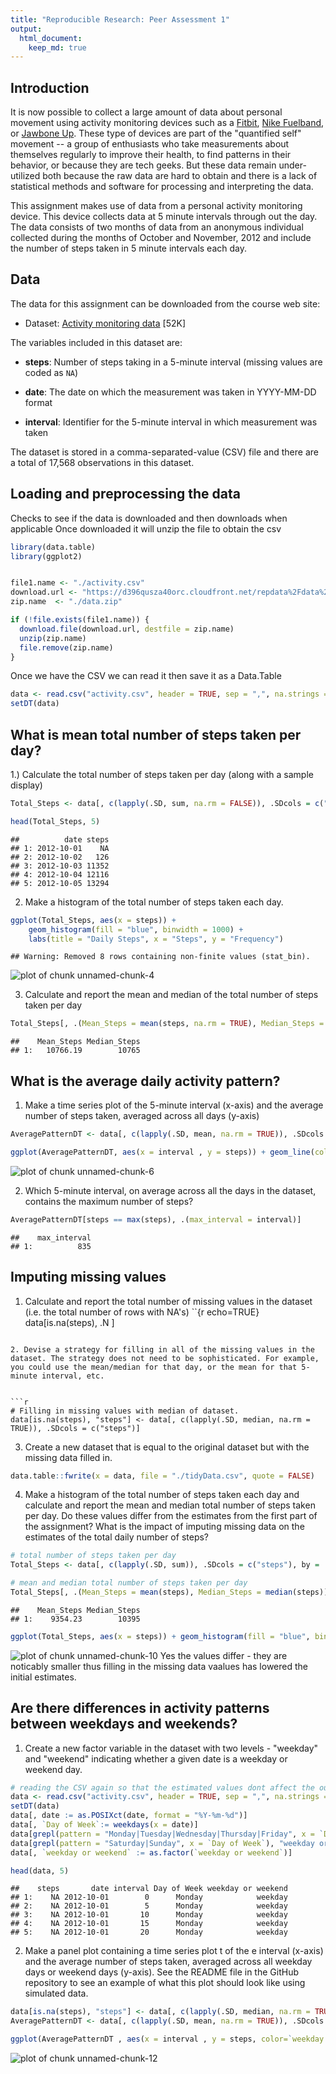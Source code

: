 ```yaml
---
title: "Reproducible Research: Peer Assessment 1"
output: 
  html_document: 
    keep_md: true 
---
```

## Introduction

It is now possible to collect a large amount of data about personal
movement using activity monitoring devices such as a
[Fitbit](http://www.fitbit.com), [Nike Fuelband](http://www.nike.com/us/en_us/c/nikeplus-fuelband), or
[Jawbone Up](https://jawbone.com/up). These type of devices are part of
the "quantified self" movement -- a group of enthusiasts who take
measurements about themselves regularly to improve their health, to
find patterns in their behavior, or because they are tech geeks. But
these data remain under-utilized both because the raw data are hard to
obtain and there is a lack of statistical methods and software for
processing and interpreting the data.

This assignment makes use of data from a personal activity monitoring
device. This device collects data at 5 minute intervals through out the
day. The data consists of two months of data from an anonymous
individual collected during the months of October and November, 2012
and include the number of steps taken in 5 minute intervals each day.

## Data

The data for this assignment can be downloaded from the course web
site:

* Dataset: [Activity monitoring data](https://d396qusza40orc.cloudfront.net/repdata%2Fdata%2Factivity.zip) [52K]

The variables included in this dataset are:

* **steps**: Number of steps taking in a 5-minute interval (missing
    values are coded as `NA`)

* **date**: The date on which the measurement was taken in YYYY-MM-DD
    format

* **interval**: Identifier for the 5-minute interval in which
    measurement was taken




The dataset is stored in a comma-separated-value (CSV) file and there
are a total of 17,568 observations in this
dataset.


## Loading and preprocessing the data
Checks to see if the data is downloaded and then downloads when applicable
Once downloaded it will unzip the file to obtain the csv

```r
library(data.table)
library(ggplot2)


file1.name <- "./activity.csv"
download.url <- "https://d396qusza40orc.cloudfront.net/repdata%2Fdata%2Factivity.zip"
zip.name  <- "./data.zip"

if (!file.exists(file1.name)) {
  download.file(download.url, destfile = zip.name)
  unzip(zip.name)
  file.remove(zip.name)
}
```
Once we have the CSV we can read it then save it as a Data.Table


```r
data <- read.csv("activity.csv", header = TRUE, sep = ",", na.strings = "NA")
setDT(data)
```


## What is mean total number of steps taken per day?
1.) Calculate the total number of steps taken per day (along with a sample display)


```r
Total_Steps <- data[, c(lapply(.SD, sum, na.rm = FALSE)), .SDcols = c("steps"), by = .(date)] 

head(Total_Steps, 5)
```

```
##          date steps
## 1: 2012-10-01    NA
## 2: 2012-10-02   126
## 3: 2012-10-03 11352
## 4: 2012-10-04 12116
## 5: 2012-10-05 13294
```

2) Make a histogram of the total number of steps taken each day.

```r
ggplot(Total_Steps, aes(x = steps)) +
    geom_histogram(fill = "blue", binwidth = 1000) +
    labs(title = "Daily Steps", x = "Steps", y = "Frequency")
```

```
## Warning: Removed 8 rows containing non-finite values (stat_bin).
```

![plot of chunk unnamed-chunk-4](figure/unnamed-chunk-4-1.png)

3. Calculate and report the mean and median of the total number of steps taken per day

```r
Total_Steps[, .(Mean_Steps = mean(steps, na.rm = TRUE), Median_Steps = median(steps, na.rm = TRUE))]
```

```
##    Mean_Steps Median_Steps
## 1:   10766.19        10765
```

## What is the average daily activity pattern?
1. Make a time series plot of the 5-minute interval (x-axis) and the average number of steps taken, averaged across all days (y-axis)


```r
AveragePatternDT <- data[, c(lapply(.SD, mean, na.rm = TRUE)), .SDcols = c("steps"), by = .(interval)] 

ggplot(AveragePatternDT, aes(x = interval , y = steps)) + geom_line(color="blue", size=1) + labs(title = "Avg. Daily Steps", x = "Interval", y = "Avg. Steps per day")
```

![plot of chunk unnamed-chunk-6](figure/unnamed-chunk-6-1.png)

2. Which 5-minute interval, on average across all the days in the dataset, contains the maximum number of steps?



```r
AveragePatternDT[steps == max(steps), .(max_interval = interval)]
```

```
##    max_interval
## 1:          835
```

## Imputing missing values
1. Calculate and report the total number of missing values in the dataset (i.e. the total number of rows with NA's)
``{r echo=TRUE}
data[is.na(steps), .N ]
```

2. Devise a strategy for filling in all of the missing values in the dataset. The strategy does not need to be sophisticated. For example, you could use the mean/median for that day, or the mean for that 5-minute interval, etc.


```r
# Filling in missing values with median of dataset. 
data[is.na(steps), "steps"] <- data[, c(lapply(.SD, median, na.rm = TRUE)), .SDcols = c("steps")]
```

3. Create a new dataset that is equal to the original dataset but with the missing data filled in.


```r
data.table::fwrite(x = data, file = "./tidyData.csv", quote = FALSE)
```

4. Make a histogram of the total number of steps taken each day and calculate and report the mean and median total number of steps taken per day. Do these values differ from the estimates from the first part of the assignment? What is the impact of imputing missing data on the estimates of the total daily number of steps?


```r
# total number of steps taken per day
Total_Steps <- data[, c(lapply(.SD, sum)), .SDcols = c("steps"), by = .(date)] 

# mean and median total number of steps taken per day
Total_Steps[, .(Mean_Steps = mean(steps), Median_Steps = median(steps))]
```

```
##    Mean_Steps Median_Steps
## 1:    9354.23        10395
```

```r
ggplot(Total_Steps, aes(x = steps)) + geom_histogram(fill = "blue", binwidth = 1000) + labs(title = "Steps per day", x = "Steps", y = "Frequency")
```

![plot of chunk unnamed-chunk-10](figure/unnamed-chunk-10-1.png)
Yes the values differ - they are noticably smaller thus filling in the missing data vaalues has lowered the initial estimates.

## Are there differences in activity patterns between weekdays and weekends?

1. Create a new factor variable in the dataset with two levels - "weekday" and "weekend" indicating whether a given date is a weekday or weekend day.


```r
# reading the CSV again so that the estimated values dont affect the outcome 
data <- read.csv("activity.csv", header = TRUE, sep = ",", na.strings = "NA")
setDT(data)
data[, date := as.POSIXct(date, format = "%Y-%m-%d")]
data[, `Day of Week`:= weekdays(x = date)]
data[grepl(pattern = "Monday|Tuesday|Wednesday|Thursday|Friday", x = `Day of Week`), "weekday or weekend"] <- "weekday"
data[grepl(pattern = "Saturday|Sunday", x = `Day of Week`), "weekday or weekend"] <- "weekend"
data[, `weekday or weekend` := as.factor(`weekday or weekend`)]

head(data, 5)
```

```
##    steps       date interval Day of Week weekday or weekend
## 1:    NA 2012-10-01        0      Monday            weekday
## 2:    NA 2012-10-01        5      Monday            weekday
## 3:    NA 2012-10-01       10      Monday            weekday
## 4:    NA 2012-10-01       15      Monday            weekday
## 5:    NA 2012-10-01       20      Monday            weekday
```

2. Make a panel plot containing a time series plot t of the e interval (x-axis) and the average number of steps taken, averaged across all weekday days or weekend days (y-axis). See the README file in the GitHub repository to see an example of what this plot should look like using simulated data.


```r
data[is.na(steps), "steps"] <- data[, c(lapply(.SD, median, na.rm = TRUE)), .SDcols = c("steps")]
AveragePatternDT <- data[, c(lapply(.SD, mean, na.rm = TRUE)), .SDcols = c("steps"), by = .(interval, `weekday or weekend`)] 

ggplot(AveragePatternDT , aes(x = interval , y = steps, color=`weekday or weekend`)) + geom_line() + labs(title = "Avg. Daily Steps by Weektype", x = "Interval", y = "No. of Steps") + facet_wrap(~`weekday or weekend` , ncol = 1, nrow=2)
```

![plot of chunk unnamed-chunk-12](figure/unnamed-chunk-12-1.png)

